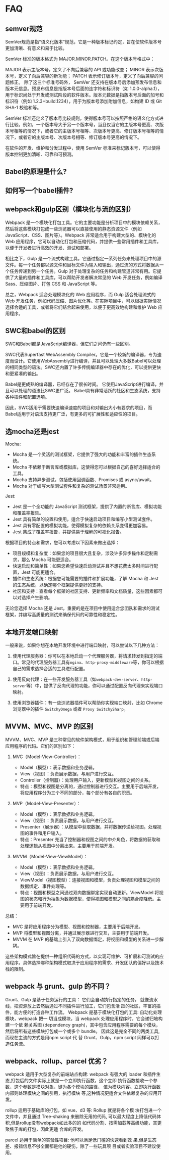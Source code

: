 # FAQ

## semver规范

SemVer规范是指“语义化版本”规范，它是一种版本标记约定，旨在使软件版本号更加清晰、有意义和易于比较。

SemVer 标准的版本格式为 MAJOR.MINOR.PATCH。在这个版本号格式中：

MAJOR 表示主版本号，定义了不向后兼容的 API 或功能改变；
MINOR 表示次版本号，定义了向后兼容的新功能；
PATCH 表示修订版本号，定义了向后兼容的问题修正。
除了这三个标准号码外， SemVer 还支持在版本号后添加预发布信息和版本元信息。预发布信息是指版本号后面的连字符和标识符（如 1.0.0-alpha.1），用于标识尚处于开发或测试阶段的软件版本。版本元数据是指版本号后面的加号和标识符（例如 1.2.3+build.1234），用于为版本号添加附加信息，如构建 ID 或 Git SHA-1 校验和等。

SemVer 标准还定义了版本号比较规则，使得版本号可以按照严格的语义化方式进行比较。例如，一个版本号大于另一个版本号，当且仅当它的主版本号更高、次版本号相等的情况下，或者它的主版本号相等、次版本号更高、修订版本号相等的情况下，或者它的主版本号、次版本号相等、修订版本号更高的情况下。

在软件的开发、维护和分发过程中，使用 SemVer 标准来标记版本号，可以使得版本控制更加清晰、可靠和可预测。

## Babel的原理是什么?

## 如何写一个babel插件?

## webpack和gulp区别（模块化与流的区别）

Webpack 是一个模块化打包工具。它的主要功能是分析项目中的模块依赖关系，然后将这些模块打包成一些浏览器可以直接使用的静态资源文件（例如 JavaScript、CSS、图片等）。Webpack 非常适合用于构建大型的、模块化的 Web 应用程序，它可以自动化打包和压缩代码，并提供一些常用插件和工具库，以便于开发者进行高效的开发、测试和部署。

相比之下，Gulp 是一个流式构建工具，它通过指定一系列任务来处理项目中的源文件。每一个任务都以源文件和目标文件为输入和输出，通过流的方式将数据从一个任务传递到另一个任务。Gulp 对于处理复杂的任务和构建管道非常有用。它提供了大量的插件和工具库，可以帮助开发者解决常见的 Web 开发任务，例如编译 Sass、压缩图片、打包 CSS 和 JavaScript 等。

总之，Webpack 适合处理模块化的 Web 应用程序，而 Gulp 适合处理流式的 Web 开发任务，例如代码压缩、图片优化等。在实际项目中，可以根据实际情况选择合适的工具，或者将它们结合起来使用，以便于更高效地构建和维护 Web 应用程序。

## SWC和babel的区别

SWC和Babel都是JavaScript编译器，但它们之间仍有一些区别。

SWC代表Superfast WebAssembly Compiler。它是一个较新的编译器，专为速度而设计。它使用WebAssembly进行编译，并且可以处理大多数Babel可以处理的相同类型的语法。SWC还内置了许多传统编译器中存在的优化，可以提供更快和更紧凑的输出。

Babel是更成熟的编译器，已经存在了很长时间。 它使用JavaScript进行编译，并且可以处理的语法比SWC更广泛。 Babel具有非常活跃的社区和生态系统，支持各种插件和配置选项。

因此，SWC适用于需要快速编译速度的项目和对输出大小有要求的项目，而Babel适用于对语法支持更广泛，有更多的可扩展性和适应性的项目。

## 选mocha还是jest

Mocha:

- Mocha 是一个灵活的测试框架，它提供了强大的功能和丰富的插件生态系统。
- Mocha 不依赖于断言库或模拟库，这使得您可以根据自己的喜好选择适合的工具。
- Mocha 支持异步测试，包括使用回调函数、Promises 或 async/await。
- Mocha 对于编写大型测试套件和复杂的测试场景非常适用。

Jest:

- Jest 是一个全功能的 JavaScript 测试框架，提供了内置的断言库、模拟功能和覆盖率报告。
- Jest 具有简单的设置和使用，适合于快速启动项目和编写小型测试套件。
- Jest 具有零配置的模拟功能，使得模拟复杂的依赖关系变得更加容易。
- Jest 集成了覆盖率报告，并提供易于理解的可视化报告。

根据项目的特点和需求，您可以考虑以下因素来做出选择：

- 项目规模和复杂度：如果您的项目很大且复杂，涉及许多异步操作和定制需求，那么 Mocha 可能更适合。
- 快速启动和简单性：如果您希望快速启动测试并且不想花费太多时间进行配置，Jest 可能更适合。
- 插件和生态系统：根据您可能需要的插件和扩展功能，了解 Mocha 和 Jest 的生态系统，以确定哪个框架提供更好的支持。
- 社区和支持：查看每个框架的社区支持、更新频率和文档质量，这些因素都可以对选择产生影响。

无论您选择 Mocha 还是 Jest，重要的是在项目中使用适合您团队和需求的测试框架，并编写高质量的测试来确保代码的可靠性和稳定性。

## 本地开发端口映射

一般来说，如果你想在本地开发环境中进行端口映射，可以尝试以下几种方法：

1. 使用代理服务器：你可以在本地启动一个代理服务器，将请求转发到指定的端口。常见的代理服务器工具有`nginx`、`http-proxy-middleware`等，你可以根据自己的需求选择合适的工具进行配置。

2. 使用反向代理：在一些开发服务器工具（如`webpack-dev-server`、`http-server`等）中，提供了反向代理的功能，你可以通过配置反向代理来实现端口映射。

3. 使用浏览器插件：有一些浏览器插件可以帮助你实现端口映射，比如 Chrome 浏览器中的插件 `SwitchyOmega` 或者 `Proxy SwitchySharp`。

## MVVM、MVC、MVP 的区别

MVVM、MVC、MVP 是三种常见的软件架构模式，用于组织和管理前端或后端应用程序的代码。它们的区别如下：

1. MVC（Model-View-Controller）：
   - Model（模型）：表示数据和业务逻辑。
   - View（视图）：负责展示数据，与用户进行交互。
   - Controller（控制器）：处理用户输入，更新模型和视图之间的关系。
   - 特点：模型和视图是分离的，通过控制器进行交互。主要用于后端开发，将应用程序分为三个不同的部分，每个部分有各自的职责。

2. MVP（Model-View-Presenter）：
   - Model（模型）：表示数据和业务逻辑。
   - View（视图）：负责展示数据，与用户进行交互。
   - Presenter（展示器）：从模型中获取数据，并将数据传递给视图。处理视图的事件和用户输入。
   - 特点：Presenter 充当了控制器和视图之间的中介角色，将数据的获取和处理逻辑从视图中分离出来。主要用于前端开发。

3. MVVM（Model-View-ViewModel）：
   - Model（模型）：表示数据和业务逻辑。
   - View（视图）：负责展示数据，与用户进行交互。
   - ViewModel（视图模型）：连接视图和模型，负责处理视图和模型之间的数据绑定、事件处理等。
   - 特点：视图和模型之间通过双向数据绑定实现自动更新。ViewModel 将视图的状态和行为抽象为数据模型，使得视图和模型之间的耦合度降低。主要用于前端开发。

总结：

- MVC 是将应用程序分为模型、视图和控制器，主要用于后端开发。
- MVP 将模型和视图分离，并通过展示器进行交互，主要用于前端开发。
- MVVM 在 MVP 的基础上引入了双向数据绑定，将视图和模型的关系进一步解耦。

这些架构模式旨在提供一种组织代码的方式，以实现可维护、可扩展和可测试的应用程序。具体选择哪种架构模式取决于应用程序的需求、开发团队的偏好以及技术栈的限制。

## webpack 与 grunt、gulp 的不同？

Grunt、Gulp 是基于任务运⾏的⼯具： 它们会⾃动执⾏指定的任务， 就像流⽔线，把资源放上去然后通过不同插件进⾏加⼯，它们包含活 跃的社区，丰富的插件，能⽅便的打造各种⼯作流。 Webpack 是基于模块化打包的⼯具: ⾃动化处理模块，webpack 把⼀ 切当成模块，当 webpack 处理应⽤程序时，它会递归地构建⼀个依 赖关系图 (dependency graph)，其中包含应⽤程序需要的每个模块， 然后将所有这些模块打包成⼀个或多个 bundle。 因此这是完全不同的两类⼯具,⽽现在主流的⽅式是⽤npm script 代 替 Grunt、Gulp，npm script 同样可以打造任务流。

## webpack、rollup、parcel 优劣？

webpack 适⽤于⼤型复杂的前端站点构建: webpack 有强⼤的 loader 和插件⽣态,打包后的⽂件实际上就是⼀个⽴即执⾏函数，这个⽴即 执⾏函数接收⼀个参数，这个参数是模块对象，键为各个模块的路径， 值为模块内容。⽴即执⾏函数内部则处理模块之间的引⽤，执⾏模块 等,这种情况更适合⽂件依赖复杂的应⽤开发。

rollup 适⽤于基础库的打包，如 vue、d3 等: Rollup 就是将各个模 块打包进⼀个⽂件中，并且通过 Tree-shaking 来删除⽆⽤的代码, 可以最⼤程度上降低代码体积,但是rollup没有webpack如此多的的 如代码分割、按需加载等⾼级功能，其更聚焦于库的打包，因此更适 合库的开发。

parcel 适⽤于简单的实验性项⽬: 他可以满⾜低⻔槛的快速看到效 果,但是⽣态差、报错信息不够全⾯都是他的硬伤，除了⼀些玩具项 ⽬或者实验项⽬不建议使⽤。


